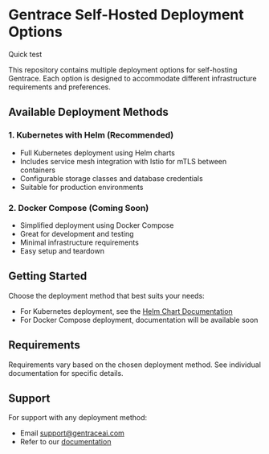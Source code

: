 # Gentrace Self-Hosted Deployment Options

Quick test

This repository contains multiple deployment options for self-hosting Gentrace. Each option is designed to accommodate different infrastructure requirements and preferences.

## Available Deployment Methods

### 1. Kubernetes with Helm (Recommended)

- Full Kubernetes deployment using Helm charts
- Includes service mesh integration with Istio for mTLS between containers
- Configurable storage classes and database credentials
- Suitable for production environments

### 2. Docker Compose (Coming Soon)

- Simplified deployment using Docker Compose
- Great for development and testing
- Minimal infrastructure requirements
- Easy setup and teardown

## Getting Started

Choose the deployment method that best suits your needs:

- For Kubernetes deployment, see the [Helm Chart Documentation](./kubernetes/helm-chart/README.md)
- For Docker Compose deployment, documentation will be available soon

## Requirements

Requirements vary based on the chosen deployment method. See individual documentation for specific details.

## Support

For support with any deployment method:

- Email [support@gentraceai.com](mailto:support@gentraceai.com)
- Refer to our [documentation](https://gentrace.ai/docs)
